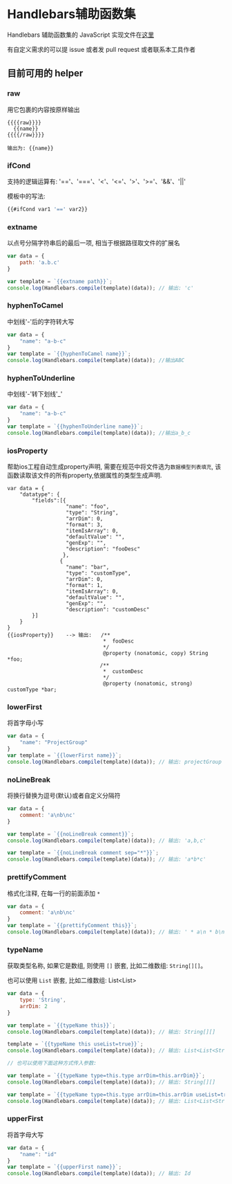 # Handlebars辅助函数集

Handlebars 辅助函数集的 JavaScript 实现文件在[这里](../lib/nei/handlebars.util.js)

有自定义需求的可以提 issue 或者发 pull request 或者联系本工具作者

## 目前可用的 helper

### raw
用它包裹的内容按原样输出

```text
{{{{raw}}}}
  {{name}}
{{{{/raw}}}}

输出为: {{name}}
```

### ifCond
支持的逻辑运算有: '=='、'==='、'<'、'<='、'>'、'>='、'&&'、'||'

模板中的写法:

```js
{{#ifCond var1 '==' var2}}
```

### extname
以点号分隔字符串后的最后一项, 相当于根据路径取文件的扩展名

```js
var data = {
    path: 'a.b.c'
}

var template = `{{extname path}}`;
console.log(Handlebars.compile(template)(data)); // 输出: 'c'

```

### hyphenToCamel
中划线'-'后的字符转大写
```js
var data = {
    "name": "a-b-c"
}
var template = `{{hyphenToCamel name}}`;
console.log(Handlebars.compile(template)(data)); //输出ABC
```

### hyphenToUnderline
中划线'-'转下划线'_'
```js
var data = {
    "name": "a-b-c"
}
var template = `{{hyphenToUnderline name}}`;
console.log(Handlebars.compile(template)(data)); //输出a_b_c
```

### iosProperty

帮助ios工程自动生成property声明, 需要在规范中将文件选为`数据模型列表填充`, 该函数读取该文件的所有property,依据属性的类型生成声明.

```
var data = {
    "datatype": {
        "fields":[{
                   "name": "foo",
                   "type": "String",
                   "arrDim": 0,
                   "format": 3,
                   "itemIsArray": 0,
                   "defaultValue": "",
                   "genExp": "",
                   "description": "fooDesc"
                  },
                 {
                   "name": "bar",
                   "type": "customType",
                   "arrDim": 0,
                   "format": 1,
                   "itemIsArray": 0,
                   "defaultValue": "",
                   "genExp": "",
                   "description": "customDesc"
        }] 
    }
}
{{iosProperty}}    --> 输出:   /**
                               *  fooDesc
                               */
                               @property (nonatomic, copy) String *foo;
                              /**
                               *  customDesc
                               */
                               @property (nonatomic, strong) customType *bar;
```

### lowerFirst
将首字母小写

```js
var data = {
    "name": "ProjectGroup"
}
var template = `{{lowerFirst name}}`;
console.log(Handlebars.compile(template)(data)); // 输出: projectGroup
```

### noLineBreak
将换行替换为逗号(默认)或者自定义分隔符

```js
var data = {
    comment: 'a\nb\nc'
}

var template = `{{noLineBreak comment}}`;
console.log(Handlebars.compile(template)(data)); // 输出: 'a,b,c'

var template = `{{noLineBreak comment sep="*"}}`;
console.log(Handlebars.compile(template)(data)); // 输出: 'a*b*c'

```

### prettifyComment
格式化注释, 在每一行的前面添加 ` * `

```js
var data = {
    comment: 'a\nb\nc'
}
var template = `{{prettifyComment this}}`;
console.log(Handlebars.compile(template)(data)); // 输出: ' * a\n * b\n * c'
```

### typeName
获取类型名称, 如果它是数组, 则使用 `[]` 嵌套, 比如二维数组: `String[][]`。

也可以使用 `List` 嵌套, 比如二维数组: List<List<String>>

```js
var data = {
    type: 'String',
    arrDim: 2
}

var template = `{{typeName this}}`;
console.log(Handlebars.compile(template)(data)); // 输出: String[][]

template = `{{typeName this useList=true}}`;
console.log(Handlebars.compile(template)(data)); // 输出: List<List<String>>

// 也可以使用下面这种方式传入参数:

var template = `{{typeName type=this.type arrDim=this.arrDim}}`;
console.log(Handlebars.compile(template)(data)); // 输出: String[][]

var template = `{{typeName type=this.type arrDim=this.arrDim useList=true}}`;
console.log(Handlebars.compile(template)(data)); // 输出: List<List<String>>

```

### upperFirst
将首字母大写

```js
var data = {
    "name": "id"
}
var template = `{{upperFirst name}}`;
console.log(Handlebars.compile(template)(data)); // 输出: Id
```
